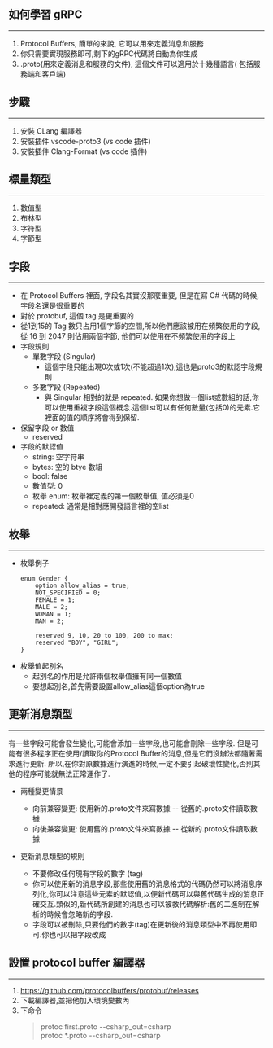 ## 如何學習 gRPC
___
1. Protocol Buffers, 簡單的來說, 它可以用來定義消息和服務
1. 你只需要實現服務即可,剩下的gRPC代碼將自動為你生成
1. .proto(用來定義消息和服務的文件), 這個文件可以適用於十幾種語言( 包括服務端和客戶端)

## 步驟
___
1. 安裝 CLang 編譯器
1. 安裝插件 vscode-proto3 (vs code 插件)
1. 安裝插件 Clang-Format  (vs code 插件)

## 標量類型
___
1. 數值型
1. 布林型
1. 字符型
1. 字節型

## 字段
___
* 在 Protocol Buffers 裡面, 字段名其實沒那麼重要, 但是在寫 C# 代碼的時候, 字段名還是很重要的
* 對於 protobuf, 這個 tag 是更重要的
* 從1到15的 Tag 數只占用1個字節的空間,所以他們應該被用在頻繁使用的字段, 從 16 到 2047 則佔用兩個字節, 他們可以使用在不頻繁使用的字段上
* 字段規則
    - 單數字段 (Singular)
        - 這個字段只能出現0次或1次(不能超過1次),這也是proto3的默認字段規則
    - 多數字段 (Repeated)
        - 與 Singular 相對的就是 repeated. 如果你想做一個list或數組的話,你可以使用重複字段這個概念.這個list可以有任何數量(包括0)的元素.它裡面的值的順序將會得到保留.
* 保留字段 or 數值
    - reserved
* 字段的默認值
    - string: 空字符串
    - bytes: 空的 btye 數組
    - bool: false
    - 數值型: 0 
    - 枚舉 enum: 枚舉裡定義的第一個枚舉值, 值必須是0
    - repeated: 通常是相對應開發語言裡的空list

## 枚舉
___
* 枚舉例子
    ```proto3
    enum Gender {
        option allow_alias = true;
        NOT_SPECIFIED = 0;
        FEMALE = 1;
        MALE = 2;
        WOMAN = 1;
        MAN = 2;    

        reserved 9, 10, 20 to 100, 200 to max;
        reserved "BOY", "GIRL";
    }
    ```
* 枚舉值起別名
    - 起別名的作用是允許兩個枚舉值擁有同一個數值
    - 要想起別名,首先需要設置allow_alias這個option為true


## 更新消息類型
___

有一些字段可能會發生變化,可能會添加一些字段,也可能會刪除一些字段.
但是可能有很多程序正在使用/讀取你的Protocol Buffer的消息,但是它們沒辦法都隨著需求進行更新.
所以,在你對原數據進行演進的時候,一定不要引起破壞性變化,否則其他的程序可能就無法正常運作了.

* 兩種變更情景
    * 向前兼容變更: 使用新的.proto文件來寫數據 -- 從舊的.proto文件讀取數據
    * 向後兼容變更: 使用舊的.proto文件來寫數據 -- 從新的.proto文件讀取數據

* 更新消息類型的規則
    * 不要修改任何現有字段的數字 (tag)
    * 你可以使用新的消息字段,那些使用舊的消息格式的代碼仍然可以將消息序列化,你可以注意這些元素的默認值,以便新代碼可以與舊代碼生成的消息正確交互.類似的,新代碼所創建的消息也可以被救代碼解析:舊的二進制在解析的時候會忽略新的字段.
    * 字段可以被刪除,只要他們的數字(tag)在更新後的消息類型中不再使用即可.你也可以把字段改成


## 設置 protocol buffer 編譯器
___
1. https://github.com/protocolbuffers/protobuf/releases
1. 下載編譯器,並把他加入環境變數內
1. 下命令
    > protoc first.proto --csharp_out=csharp <br>
    > protoc *.proto --csharp_out=csharp
